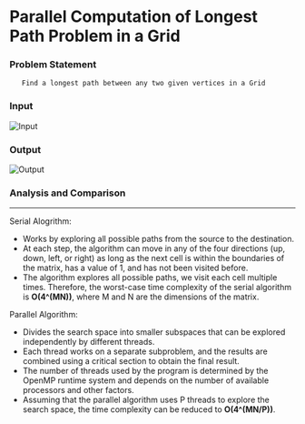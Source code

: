 #  Parallel Computation of Longest Path Problem in a Grid


### Problem Statement

```
   Find a longest path between any two given vertices in a Grid
```

### Input

![Input](https://user-images.githubusercontent.com/84730469/233823447-8db7fc14-b504-4174-a95e-c37a6b71b604.png)

### Output

![Output](https://user-images.githubusercontent.com/84730469/233823446-a502e9a3-a0d7-486b-83e8-db82d2dbb8df.png)


### Analysis and Comparison

***
Serial Alogrithm:
* Works by exploring all possible paths from the source to the destination. 
* At each step, the algorithm can move in any of the four directions (up, down, left, or right) as long as the next cell is within the boundaries of the matrix, has a value of 1, and has not been visited before.  
* The algorithm explores all possible paths, we visit each cell multiple times. Therefore, the worst-case time complexity of the serial algorithm is **O(4^(MN))**, where M and N are the dimensions of the matrix.

Parallel Algorithm:
* Divides the search space into smaller subspaces that can be explored independently by different threads. 
* Each thread works on a separate subproblem, and the results are combined using a critical section to obtain the final result. 
* The number of threads used by the program is determined by the OpenMP runtime system and depends on the number of available processors and other factors. 
* Assuming that the parallel algorithm uses P threads to explore the search space, the time complexity can be reduced to **O(4^(MN/P))**.


